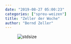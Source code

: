 ```yaml
---
date: "2019-08-27 05:00:23"
categories: ["spreu-weizen"]
title: "Zeller der Woche"
author: "Bernd Zeller"
---
```



<figure>
<img src="https://www.publicomag.com/wp-content/uploads/2019/08/historischer-Vergleich-1320x929.jpg" alt=stdsize>
</figure>

